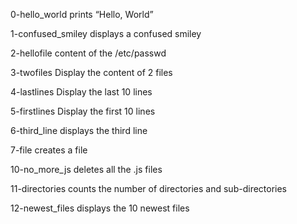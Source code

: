0-hello_world
prints “Hello, World”

1-confused_smiley
displays a confused smiley

2-hellofile
content of the /etc/passwd

3-twofiles
Display the content of 2 files

4-lastlines
Display the last 10 lines

5-firstlines
Display the first 10 lines

6-third_line
displays the third line

7-file
creates a file 

10-no_more_js
deletes all the .js files 

11-directories
counts the number of directories and sub-directories

12-newest_files
displays the 10 newest files


